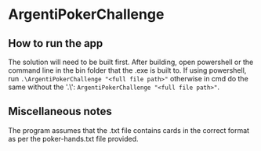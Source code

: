 # ArgentiPokerChallenge

## How to run the app
The solution will need to be built first.
After building, open powershell or the command line in the bin folder that the .exe is built to.
If using powershell, run ```` .\ArgentiPokerChallenge "<full file path>" ```` otherwise in cmd do the same without the '.\\':  ```` ArgentiPokerChallenge "<full file path>" ````.

## Miscellaneous notes
The program assumes that the .txt file contains cards in the correct format as per the poker-hands.txt file provided.
